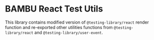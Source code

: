 # BAMBU React Test Utils

This library contains modified version of `@testing-library/react` render function and re-exported other utilities functions from `@testing-library/react` and `@testing-library/user-event`.
